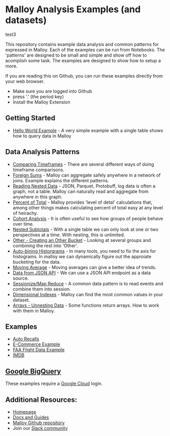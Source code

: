 # Malloy Analysis Examples (and datasets)

test3

This repository contains example data analysis and common patterns for expressed in Malloy.  Each of the examples can be run from Notebooks.  The 'patterns' are designed to be small and simple and show off how to acomplish some task.  The examples are designed to show how to setup a more.

If you are reading this on Github, you can run these examples directly from your web browser. 

* Make sure you are logged into Github
* press '.' (the period key)
* Install the Malloy Extension

## Getting Started
  * [Hello World Example](names/names1.malloynb) - A very simple example with a single table shows how to query data in Malloy

## Data Analysis Patterns
  * [Comparing Timeframes](patterns/yoy.malloynb) - There are several different ways of doing timeframe comparisons.  
  * [Foreign Sums](patterns/foreign_sums.malloynb) - Malloy can aggregate safely anywhere in a network of joins.  Example explains the different patterns.
  * [Reading Nested Data](patterns/reading_nested.malloynb) - JSON, Parquet, Protobuff, log data is often a graph, not a table.  Malloy can naturally read and aggregate from anywhere in this graph.
  * [Percent of Total](patterns/percent_of_total.malloynb) - Malloy provides 'level of detal' calculations that, among other things makes calculating percent of total easy at any level of heirachy.
  * [Cohort Analysis](patterns/cohorts.malloynb) - It is often useful to see how groups of people behave over time.
  * [Nested Subtotals](patterns/nested_subtotals.malloynb) - With a single table we can only look at one or two perspectives at a time.  With nesting, this is unlimited.
  * [Other - Creating an Other Bucket](patterns/other.malloynb) - Looking at several groups and combining the rest into 'Other'.
  * [Auto-bining Historgrams](patterns/autobin.malloynb) - In many tools, you need to fix the axis for histograms.  In malloy we can dynamically figure out the approiate bucketing for the data.
  * [Moving Average](patterns/moving_avg.malloynb) - Moving averages can give a better idea of trends.
  * [Data from JSON API](patterns/apijson.malloynb) - We can use a JSON API endpoint as a data source. 
  * [Sessionize/Map Reduce](patterns/sessionize.malloynb) - A common data pattern is to read events and combine them into session.
  * [Dimensional Indexes](patterns/dim_index.malloynb) - Malloy can find the most common values in your dataset.
  * [Arrays - Unnesting Data](patterns/unnest_data.malloynb) - Some functions return arrays.  How to work with them in Malloy. 

## Examples

  * [Auto Recalls](auto_recalls/README.malloynb)
  * [E-Commerce Example](ecommerce/README.malloynb)
  * [FAA Flight Data Example](faa/README.md)
  * [IMDB](imdb/README.malloynb)


## [Google BigQuery](bigquery)

These examples require a [Google Cloud](https://cloud.google.com) login.

## Additional Resources:

* [Homepage](http://www.malloydata.dev)
* [Docs and Guides](https://malloydata.github.io/documentation/)
* [Malloy Github repository](https://github.com/malloydata/malloy/)
* Join our [Slack community](https://malloydata.github.io/slack)
